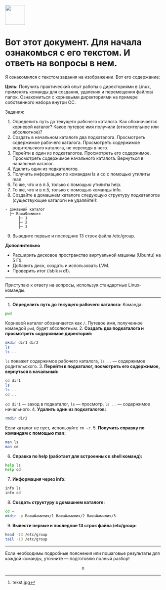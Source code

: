 <img src="https://r2cdn.perplexity.ai/pplx-full-logo-primary-dark%402x.png" style="height:64px;margin-right:32px"/>

# Вот этот документ. Для начала ознакомься с его текстом. И ответь на вопросы в нем.

Я ознакомился с текстом задания на изображении. Вот его содержание:

**Цель:**
Получить практический опыт работы с директориями в Linux, применять команды для создания, удаления и перемещения файлов/папок. Ознакомиться с корневыми директориями на примере собственного набора внутри ОС.

Задания:

1. Определить путь до текущего рабочего каталога. Как обозначается корневой каталог? Какое путевое имя получили (относительное или абсолютное)?
2. Создать в начальном каталоге два подкаталога. Просмотреть содержимое рабочего каталога. Просмотреть содержимое родительского каталога, не переходя в него.
3. Перейти в один из подкаталогов. Просмотреть его содержимое. Просмотреть содержимое начального каталога. Вернуться в начальный каталог.
4. Удалить один из подкаталогов.
5. Получить информацию по командам ls и cd с помощью утилиты man.
6. То же, что и в п.5, только с помощью утилиты help.
7. То же, что и в п.5, только с помощью команды info.
8. Создайте в домашнем каталоге следующую структуру подкаталогов (существующие каталоги не удаляйте!):

```
- домашний каталог
  ├─ ВашаФамилия
      ├─ 1
      ├─ 2
      ├─ 3
```

9. Выведите первые и последние 13 строк файла /etc/group.

**Дополнительно**

- Расширить дисковое пространство виртуальной машины (Ubuntu) на 5 Гб.
- Добавить диск, создать и использовать LVM.
- Проверить итог (lsblk и df).

***

Приступаю к ответу на вопросы, используя стандартные Linux-команды.

***

1. **Определить путь до текущего рабочего каталога:**
Команда:

```bash
pwd
```

Корневой каталог обозначается как `/`. Путевое имя, полученное командой `pwd`, будет абсолютным.
2. **Создать два подкаталога и просмотреть содержимое директорий:**

```bash
mkdir dir1 dir2
ls
ls ..
```

`ls` покажет содержимое рабочего каталога, `ls ..` — содержимое родительского.
3. **Перейти в подкаталог, посмотреть его содержимое, вернуться в начальный:**

```bash
cd dir1
ls
ls ..
cd ..
```

`cd dir1` — заход в подкаталог, `ls` — просмотр, `ls ..` — содержимое начального.
4. **Удалить один из подкаталогов:**

```bash
rmdir dir2
```

Если каталог не пуст, используйте `rm -r`.
5. **Получить справку по командам с помощью man:**

```bash
man ls
man cd
```

6. **Справка по help (работает для встроенных в shell команд):**

```bash
help ls
help cd
```

7. **Информация через info:**

```bash
info ls
info cd
```

8. **Создать структуру в домашнем каталоге:**

```bash
cd ~
mkdir -p ВашаФамилия/1 ВашаФамилия/2 ВашаФамилия/3
```

9. **Вывести первые и последние 13 строк файла /etc/group:**

```bash
head -13 /etc/group
tail -13 /etc/group
```


***

Если необходимы подробные пояснения или пошаговые результаты для каждой команды, уточните — подготовлю полный разбор!
<span style="display:none">[^1]</span>

<div align="center">⁂</div>

[^1]: tekst.jpg

